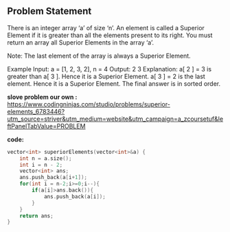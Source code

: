 ## Problem Statement

There is an integer array ‘a’ of size ‘n’.
An element is called a Superior Element if it is greater than all the elements present to its right.
You must return an array all Superior Elements in the array ‘a’.

Note:
The last element of the array is always a Superior Element. 

Example
Input: a = [1, 2, 3, 2], n = 4
Output: 2 3
Explanation: 
a[ 2 ] = 3 is greater than a[ 3 ]. Hence it is a Superior Element. 
a[ 3 ] = 2 is the last element. Hence it is a Superior Element.
The final answer is in sorted order.

**slove problem our own :** https://www.codingninjas.com/studio/problems/superior-elements_6783446?utm_source=striver&utm_medium=website&utm_campaign=a_zcoursetuf&leftPanelTabValue=PROBLEM


**code:**

```cpp
vector<int> superiorElements(vector<int>&a) {
    int n = a.size();
    int i = n - 2;
    vector<int> ans;
    ans.push_back(a[i+1]);
    for(int i = n-2;i>=0;i--){
        if(a[i]>ans.back()){
            ans.push_back(a[i]);
        }
    }
    return ans;
}
```